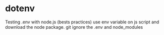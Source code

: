 # dotenv

Testing .env with node.js (bests practices)
use env variable on js script and download the node package.
git ignore the .env and node_modules

